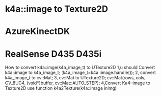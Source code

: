 # k4a::image to Texture2D
# AzureKinectDK
# RealSense D435 D435i
How to convert k4a::imge(k4a_image_t) to UTexture2D
1,u should Convert k4a::image to k4a_image_t;
(k4a_image_t=k4a::image.handle());
2, convert k4a_image_t to cv::Mat;
3, cv::Mat to UTexture2D;
cv::Mat(rows, cols, CV_8UC4, (void*)buffer, cv::Mat::AUTO_STEP);
4,Convert Ka4::image to Texture2D
use function k4a2Texture(k4a::image inImg)

